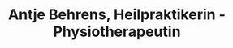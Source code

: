 ---
title: "Antje Behrens, Heilpraktikerin - Physiotherapeutin"
url: /lueneburg/antje-behrens-heilpraktikerin-physiotherapeutin/
shop: Massage
---
